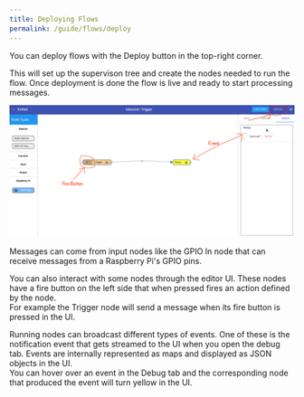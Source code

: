 ```yaml
---
title: Deploying Flows
permalink: /guide/flows/deploy
---
```


You can deploy flows with the Deploy button in the top-right corner.

This will set up the supervison tree and create the nodes needed to run the flow. Once deployment is done the flow is live and ready to start processing messages.

![flow-deploy](/assets/images/exred-flow-deploy.png)

Messages can come from input nodes like the GPIO In node that can receive messages from a Raspberry Pi's GPIO pins.  

You can also interact with some nodes through the editor UI. These nodes have a fire button on the left side that when pressed fires an action defined by the node.  
For example the Trigger node will send a message when its fire button is pressed in the UI.
 
Running nodes can broadcast different types of events. One of these is the notification event that gets streamed to the UI when you open the debug tab. Events are internally represented as maps and displayed as JSON objects in the UI.  
You can hover over an event in the Debug tab and the corresponding node that produced the event will turn yellow in the UI.

